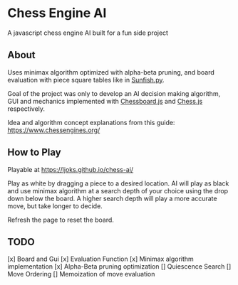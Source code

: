 # Chess Engine AI

A javascript chess engine AI built for a fun side project

## About

Uses minimax algorithm optimized with alpha-beta pruning, and board evaluation with piece square tables like in [Sunfish.py](https://github.com/thomasahle/sunfish).

Goal of the project was only to develop an AI decision making algorithm, GUI and mechanics implemented with [Chessboard.js](https://github.com/oakmac/chessboardjs) and [Chess.js](https://github.com/jhlywa/chess.js) respectively. 

Idea and algorithm concept explanations from this guide: https://www.chessengines.org/

## How to Play

Playable at https://ljoks.github.io/chess-ai/

Play as white by dragging a piece to a desired location. AI will play as black and use minimax algorithm at a search depth of your choice using the drop down below the board. A higher search depth will play a more accurate move, but take longer to decide.

Refresh the page to reset the board.

## TODO
[x] Board and Gui
[x] Evaluation Function
[x] Minimax algorithm implementation
[x] Alpha-Beta pruning optimization
[] Quiescence Search
[] Move Ordering
[] Memoization of move evaluation

